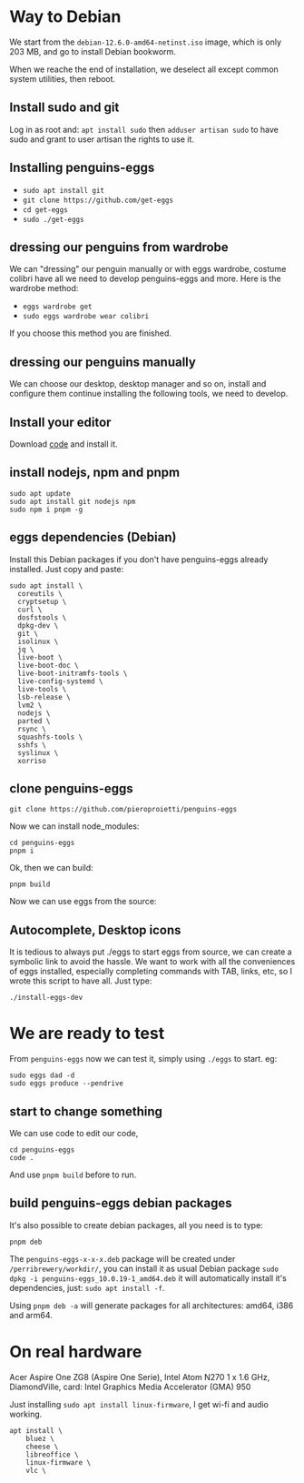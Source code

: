 # Way to Debian

We start from the `debian-12.6.0-amd64-netinst.iso` image, which is only 203 MB, and go to install Debian bookworm.

When we reache the end of installation, we deselect all except common system utilities, then reboot.

## Install sudo and git
Log in as root and: `apt install sudo` then `adduser artisan sudo` to have sudo and grant to user artisan the rights to use it.

## Installing penguins-eggs
* `sudo apt install git`
* `git clone https://github.com/get-eggs`
* `cd get-eggs`
* `sudo ./get-eggs`

## dressing our penguins from wardrobe
We can "dressing" our penguin manually or with eggs wardrobe, costume colibri have all we need to develop penguins-eggs and more. Here is the wardrobe method:
* `eggs wardrobe get`
* `sudo eggs wardrobe wear colibri`

If you choose this method you are finished.

## dressing our penguins manually
We can choose our desktop, desktop manager and so on, install and configure them continue installing the following tools, we need to develop.

## Install your editor
Download [code](https://code.visualstudio.com/download) and install it. 

## install nodejs, npm and pnpm
```
sudo apt update
sudo apt install git nodejs npm
sudo npm i pnpm -g

```
## eggs dependencies (Debian)
Install this Debian packages if you don't have penguins-eggs already installed. Just copy and paste:


```
sudo apt install \
  coreutils \
  cryptsetup \
  curl \
  dosfstools \
  dpkg-dev \
  git \
  isolinux \
  jq \
  live-boot \
  live-boot-doc \
  live-boot-initramfs-tools \
  live-config-systemd \
  live-tools \
  lsb-release \
  lvm2 \
  nodejs \
  parted \
  rsync \
  squashfs-tools \
  sshfs \
  syslinux \
  xorriso
```

## clone penguins-eggs

```
git clone https://github.com/pieroproietti/penguins-eggs
```

Now we can install node_modules:

```
cd penguins-eggs
pnpm i 
```

Ok, then we can build:
```
pnpm build
```

Now we can use eggs from the source:

## Autocomplete, Desktop icons
It is tedious to always put ./eggs to start eggs from source, we can create a symbolic link to avoid the hassle. 
We want to work with all the conveniences of eggs installed, especially completing commands with TAB, links, etc, so I wrote this script to have all. Just type:
```
./install-eggs-dev
```

# We are ready to test
From `penguins-eggs` now we can test it, simply using `./eggs` to start. eg:

```
sudo eggs dad -d
sudo eggs produce --pendrive
```

## start to change something
We can use code to edit our code, 
```
cd penguins-eggs
code .
```
And use `pnpm build` before to run. 

## build penguins-eggs debian packages

It's also possible to create debian packages, all you need is to type:
```
pnpm deb
```

The `penguins-eggs-x-x-x.deb` package will be created under `/perribrewery/workdir/`, you can install it as usual Debian package `sudo dpkg -i penguins-eggs_10.0.19-1_amd64.deb` it will automatically install it's dependencies, just: `sudo apt install -f`.

Using `pnpm deb -a` will generate packages for all architectures: amd64, i386 and arm64.


# On real hardware
Acer Aspire One ZG8 (Aspire One Serie), Intel Atom N270 1 x 1.6 GHz, DiamondVille, card: Intel Graphics Media Accelerator (GMA) 950

Just installing `sudo apt install linux-firmware`, I get wi-fi and audio working.

``` 
apt install \
    bluez \
    cheese \
    libreoffice \
    linux-firmware \
    vlc \
```
